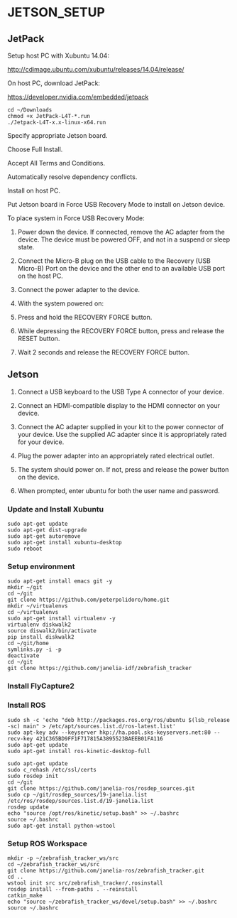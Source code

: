 # JETSON_SETUP


## JetPack

Setup host PC with Xubuntu 14.04:

<http://cdimage.ubuntu.com/xubuntu/releases/14.04/release/>

On host PC, download JetPack:

<https://developer.nvidia.com/embedded/jetpack>

```shell
cd ~/Downloads
chmod +x JetPack-L4T-*.run
./Jetpack-L4T-x.x-linux-x64.run
```

Specify appropriate Jetson board.

Choose Full Install.

Accept All Terms and Conditions.

Automatically resolve dependency conflicts.

Install on host PC.

Put Jetson board in Force USB Recovery Mode to install on Jetson device.

To place system in Force USB Recovery Mode:

1. Power down the device. If connected, remove the AC adapter from the
   device. The device must be powered OFF, and not in a suspend or
   sleep state.

2. Connect the Micro-B plug on the USB cable to the Recovery (USB
   Micro-B) Port on the device and the other end to an available USB
   port on the host PC.

3. Connect the power adapter to the device.

4. With the system powered on:

5. Press and hold the RECOVERY FORCE button.

6. While depressing the RECOVERY FORCE button, press and release the
   RESET button.

7. Wait 2 seconds and release the RECOVERY FORCE button.

## Jetson

1. Connect a USB keyboard to the USB Type A connector of your device.

2. Connect an HDMI-compatible display to the HDMI connector on your
   device.

3. Connect the AC adapter supplied in your kit to the power connector
   of your device. Use the supplied AC adapter since it is
   appropriately rated for your device.

4. Plug the power adapter into an appropriately rated electrical
   outlet.

5. The system should power on. If not, press and release the power
   button on the device.

6. When prompted, enter ubuntu for both the user name and password.

### Update and Install Xubuntu

```shell
sudo apt-get update
sudo apt-get dist-upgrade
sudo apt-get autoremove
sudo apt-get install xubuntu-desktop
sudo reboot
```

### Setup environment

```shell
sudo apt-get install emacs git -y
mkdir ~/git
cd ~/git
git clone https://github.com/peterpolidoro/home.git
mkdir ~/virtualenvs
cd ~/virtualenvs
sudo apt-get install virtualenv -y
virtualenv diskwalk2
source diswalk2/bin/activate
pip install diskwalk2
cd ~/git/home
symlinks.py -i -p
deactivate
cd ~/git
git clone https://github.com/janelia-idf/zebrafish_tracker
```

### Install FlyCapture2

### Install ROS

```shell
sudo sh -c 'echo "deb http://packages.ros.org/ros/ubuntu $(lsb_release -sc) main" > /etc/apt/sources.list.d/ros-latest.list'
sudo apt-key adv --keyserver hkp://ha.pool.sks-keyservers.net:80 --recv-key 421C365BD9FF1F717815A3895523BAEEB01FA116
sudo apt-get update
sudo apt-get install ros-kinetic-desktop-full
```

```shell
sudo apt-get update
sudo c_rehash /etc/ssl/certs
sudo rosdep init
cd ~/git
git clone https://github.com/janelia-ros/rosdep_sources.git
sudo cp ~/git/rosdep_sources/19-janelia.list /etc/ros/rosdep/sources.list.d/19-janelia.list
rosdep update
echo "source /opt/ros/kinetic/setup.bash" >> ~/.bashrc
source ~/.bashrc
sudo apt-get install python-wstool
```

### Setup ROS Workspace

```shell
mkdir -p ~/zebrafish_tracker_ws/src
cd ~/zebrafish_tracker_ws/src
git clone https://github.com/janelia-ros/zebrafish_tracker.git
cd ..
wstool init src src/zebrafish_tracker/.rosinstall
rosdep install --from-paths . --reinstall
catkin_make
echo "source ~/zebrafish_tracker_ws/devel/setup.bash" >> ~/.bashrc
source ~/.bashrc
```
